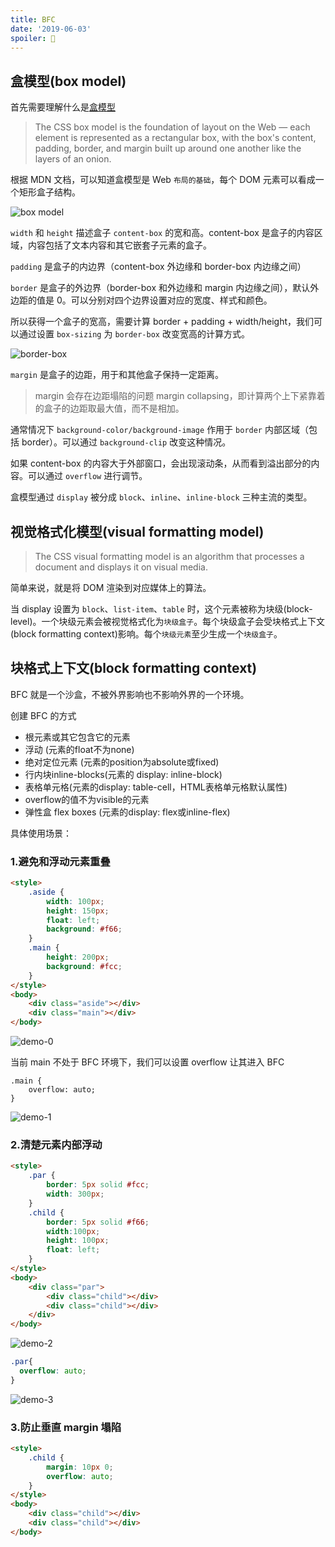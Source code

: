 ```yaml
---
title: BFC
date: '2019-06-03'
spoiler: 📜
---
```


## 盒模型(box model)

首先需要理解什么是[盒模型](https://developer.mozilla.org/en-US/docs/Learn/CSS/Introduction_to_CSS/Box_model)

> The CSS box model is the foundation of layout on the Web — each element is represented as a rectangular box, with the box's content, padding, border, and margin built up around one another like the layers of an onion.

根据 MDN 文档，可以知道盒模型是 Web `布局的基础`，每个 DOM 元素可以看成一个矩形盒子结构。

![box model](./box-model-standard-small.png)

`width` 和 `height` 描述盒子 `content-box` 的宽和高。content-box 是盒子的内容区域，内容包括了文本内容和其它嵌套子元素的盒子。

`padding` 是盒子的内边界（content-box 外边缘和 border-box 内边缘之间）

`border` 是盒子的外边界（border-box 和外边缘和 margin 内边缘之间），默认外边距的值是 0。可以分别对四个边界设置对应的宽度、样式和颜色。

所以获得一个盒子的宽高，需要计算 border + padding + width/height，我们可以通过设置 `box-sizing` 为 `border-box` 改变宽高的计算方式。

![border-box](./box-model-alt-small.png)

`margin` 是盒子的边距，用于和其他盒子保持一定距离。

> margin 会存在边距塌陷的问题 margin collapsing，即计算两个上下紧靠着的盒子的边距取最大值，而不是相加。

通常情况下 `background-color/background-image` 作用于 `border` 内部区域（包括 border）。可以通过 `background-clip` 改变这种情况。

如果 content-box 的内容大于外部窗口，会出现滚动条，从而看到溢出部分的内容。可以通过 `overflow` 进行调节。

盒模型通过 `display` 被分成 `block`、`inline`、`inline-block` 三种主流的类型。

## 视觉格式化模型(visual formatting model)

> The CSS visual formatting model is an algorithm that processes a document and displays it on visual media.

简单来说，就是将 DOM 渲染到对应媒体上的算法。

当 display 设置为 `block`、`list-item`、`table` 时，这个元素被称为块级(block-level)。一个块级元素会被视觉格式化为`块级盒子`。每个块级盒子会受块格式上下文(block formatting context)影响。每个`块级元素`至少生成一个`块级盒子`。

## 块格式上下文(block formatting context)

BFC 就是一个沙盒，不被外界影响也不影响外界的一个环境。

创建 BFC 的方式

- 根元素或其它包含它的元素
- 浮动 (元素的float不为none)
- 绝对定位元素 (元素的position为absolute或fixed)
- 行内块inline-blocks(元素的 display: inline-block)
- 表格单元格(元素的display: table-cell，HTML表格单元格默认属性)
- overflow的值不为visible的元素
- 弹性盒 flex boxes (元素的display: flex或inline-flex)

具体使用场景：

### 1.避免和浮动元素重叠

```html
<style>
    .aside {
        width: 100px;
        height: 150px;
        float: left;
        background: #f66;
    }
    .main {
        height: 200px;
        background: #fcc;
    }
</style>
<body>
    <div class="aside"></div>
    <div class="main"></div>
</body>
```

![demo-0](./demo-0.png)

当前 main 不处于 BFC 环境下，我们可以设置 overflow 让其进入 BFC

```css{2}
.main {
    overflow: auto;
}
```

![demo-1](./demo-1.png)

### 2.清楚元素内部浮动

```html
<style>
    .par {
        border: 5px solid #fcc;
        width: 300px;
    }
    .child {
        border: 5px solid #f66;
        width:100px;
        height: 100px;
        float: left;
    }
</style>
<body>
    <div class="par">
        <div class="child"></div>
        <div class="child"></div>
    </div>
</body>
```

![demo-2](./demo-2.png)

```css
.par{
  overflow: auto;
}
```

![demo-3](./demo-3.png)

### 3.防止垂直 margin 塌陷

```html
<style>
    .child {
        margin: 10px 0;
        overflow: auto;
    }
</style>
<body>
    <div class="child"></div>
    <div class="child"></div>
</body>
```
